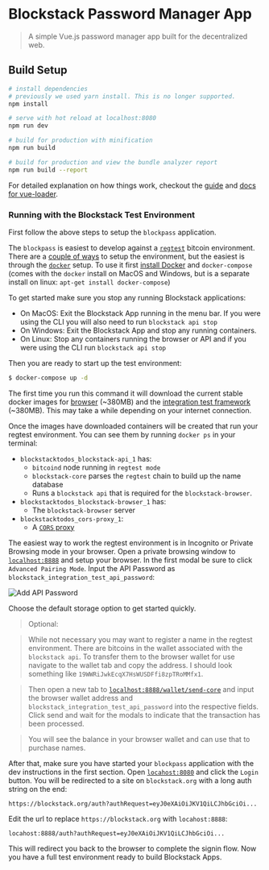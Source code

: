 # Blockstack Password Manager App

> A simple Vue.js password manager app built for the decentralized web.

## Build Setup

``` bash
# install dependencies
# previously we used yarn install. This is no longer supported.
npm install

# serve with hot reload at localhost:8080
npm run dev

# build for production with minification
npm run build

# build for production and view the bundle analyzer report
npm run build --report

```

For detailed explanation on how things work, checkout the [guide](http://vuejs-templates.github.io/webpack/) and [docs for vue-loader](http://vuejs.github.io/vue-loader).


### Running with the Blockstack Test Environment

First follow the above steps to setup the `blockpass` application.

The `blockpass` is easiest to develop against a [`regtest`](https://bitcoin.org/en/glossary/regression-test-mode) bitcoin environment. There are a [couple of ways](https://github.com/blockstack/blockstack-core/tree/master/integration_tests#getting-started-with-docker) to setup the environment, but the easiest is through the [`docker`](https://www.docker.com/what-docker) setup. To use it first [install Docker](https://docs.docker.com/engine/installation/) and `docker-compose` (comes with the `docker` install on MacOS and Windows, but is a separate install on linux: `apt-get install docker-compose`)

To get started make sure you stop any running Blockstack applications:

- On MacOS: Exit the Blockstack App running in the menu bar. If you were using the CLI you will also need to run `blockstack api stop`
- On Windows: Exit the Blockstack App and stop any running containers.
- On Linux: Stop any containers running the browser or API and if you were using the CLI run `blockstack api stop`

Then you are ready to start up the test environment:

```bash
$ docker-compose up -d
```

The first time you run this command it will download the current stable docker images for [browser](https://quay.io/repository/blockstack/blockstack-browser) (~380MB) and the [integration test framework](https://quay.io/repository/blockstack/integrationtests) (~380MB). This may take a while depending on your internet connection.

Once the images have downloaded containers will be created that run your regtest environment. You can see them by running `docker ps` in your terminal:

- `blockstacktodos_blockstack-api_1` has:
  * `bitcoind` node running in `regtest mode`
  * `blockstack-core` parses the `regtest` chain to build up the name database
  * Runs a `blockstack api` that is required for the `blockstack-browser`.
- `blockstacktodos_blockstack-browser_1` has:
  * The `blockstack-browser` server
- `blockstacktodos_cors-proxy_1`:
  * A [`CORS` proxy](https://www.npmjs.com/package/corsproxy)

The easiest way to work the regtest environment is in Incognito or Private Browsing mode in your browser. Open a private browsing window to [`localhost:8888`](http://localhost:8888) and setup your browser. In the first modal be sure to click `Advanced Pairing Mode`. Input the API Password as `blockstack_integration_test_api_password`:

![Add API Password](/static/api-password.png)

Choose the default storage option to get started quickly.

> Optional:

> While not necessary you may want to register a name in the regtest environment. There are bitcoins in the wallet associated with the `blockstack api`. To transfer them to the browser wallet for use navigate to the wallet tab and copy the address. I should look something like `19WWRiJwkEcqX7HsWUSDFfi8zpTRoMMfx1`.

> Then open a new tab to [`localhost:8888/wallet/send-core`](http://localhost:8888/wallet/send-core) and input the browser wallet address and `blockstack_integration_test_api_password` into the respective fields. Click send and wait for the modals to indicate that the transaction has been processed.

> You will see the balance in your browser wallet and can use that to purchase names.

After that, make sure you have started your `blockpass` application with the dev instructions in the first section. Open [`locahost:8080`](http://localhost:8080) and click the `Login` button. You will be redirected to a site on `blockstack.org` with a long auth string on the end:

```
https://blockstack.org/auth?authRequest=eyJ0eXAiOiJKV1QiLCJhbGciOi...
```

Edit the url to replace `https://blockstack.org` with `locahost:8888`:

```
locahost:8888/auth?authRequest=eyJ0eXAiOiJKV1QiLCJhbGciOi...
```

This will redirect you back to the browser to complete the signin flow. Now you have a full test environment ready to build Blockstack Apps.

